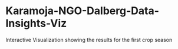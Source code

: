 # Karamoja-NGO-Dalberg-Data-Insights-Viz
Interactive Visualization showing the results for the first crop season 
